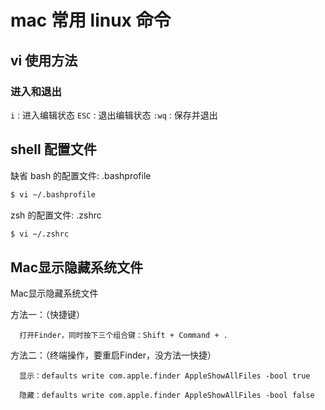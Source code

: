 # mac 常用 linux 命令

## vi 使用方法

### 进入和退出

`i` : 进入编辑状态
`ESC` : 退出编辑状态
`:wq` : 保存并退出


## shell 配置文件

缺省 bash 的配置文件: .bashprofile

```bash
$ vi ~/.bashprofile
```

zsh 的配置文件: .zshrc

```bash
$ vi ~/.zshrc
```


## Mac显示隐藏系统文件

Mac显示隐藏系统文件

方法一：（快捷键）

      打开Finder，同时按下三个组合键：Shift + Command + . 

方法二：（终端操作，要重启Finder，没方法一快捷）

      显示：defaults write com.apple.finder AppleShowAllFiles -bool true 

      隐藏：defaults write com.apple.finder AppleShowAllFiles -bool false